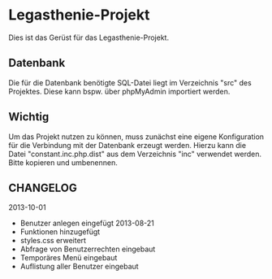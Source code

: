 Legasthenie-Projekt
=============
Dies ist das Gerüst für das Legasthenie-Projekt.

Datenbank
-------------
Die für die Datenbank benötigte SQL-Datei liegt im Verzeichnis "src" des Projektes. Diese kann bspw. über phpMyAdmin importiert werden.

Wichtig
-------------
Um das Projekt nutzen zu können, muss zunächst eine eigene Konfiguration für die Verbindung mit der Datenbank erzeugt werden. Hierzu kann die Datei "constant.inc.php.dist" aus dem Verzeichnis "inc" verwendet werden. Bitte kopieren und umbenennen.

CHANGELOG
-------------
2013-10-01
-   Benutzer anlegen eingefügt
2013-08-21
-   Funktionen hinzugefügt
-   styles.css erweitert
-   Abfrage von Benutzerrechten eingebaut
-   Temporäres Menü eingebaut
-   Auflistung aller Benutzer eingebaut
